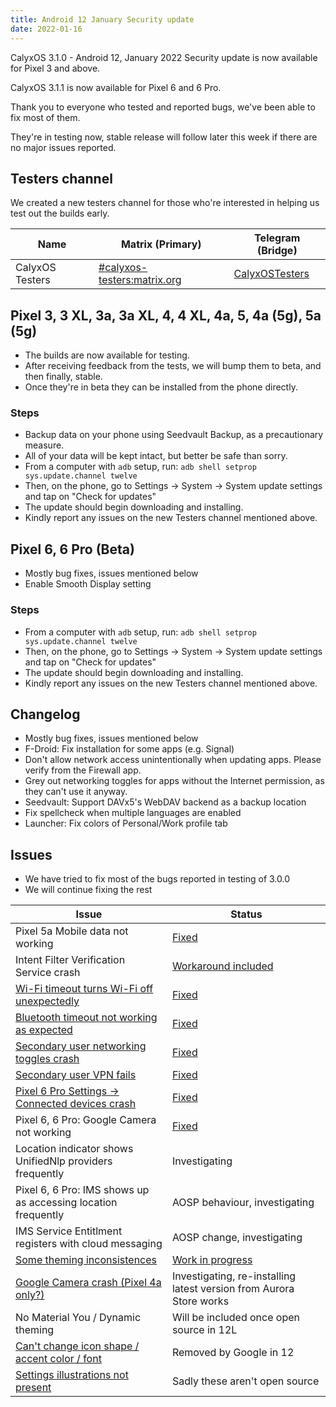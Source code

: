```yaml
---
title: Android 12 January Security update
date: 2022-01-16
---
```


CalyxOS 3.1.0 - Android 12, January 2022 Security update is now available for Pixel 3 and above.

CalyxOS 3.1.1 is now available for Pixel 6 and 6 Pro.

Thank you to everyone who tested and reported bugs, we've been able to fix most of them.

They're in testing now, stable release will follow later this week if there are no major issues reported.

## Testers channel

We created a new testers channel for those who're interested in helping us test out the builds early.

| Name | Matrix (Primary) | Telegram (Bridge) |
| ---- | ------ | -------- |
| CalyxOS Testers | [#calyxos-testers:matrix.org](https://app.element.io/#/room/#calyxos-testers:matrix.org) | [CalyxOSTesters](https://t.me/CalyxOSTesters) |

## Pixel 3, 3 XL, 3a, 3a XL, 4, 4 XL, 4a, 5, 4a (5g), 5a (5g)

* The builds are now available for testing.
* After receiving feedback from the tests, we will bump them to beta, and then finally, stable.
* Once they're in beta they can be installed from the phone directly.

### Steps
* Backup data on your phone using Seedvault Backup, as a precautionary measure.
* All of your data will be kept intact, but better be safe than sorry.
* From a computer with `adb` setup, run:
  `adb shell setprop sys.update.channel twelve`
* Then, on the phone, go to Settings -> System -> System update settings
  and tap on "Check for updates"
* The update should begin downloading and installing.
* Kindly report any issues on the new Testers channel mentioned above.

## Pixel 6, 6 Pro (Beta)

* Mostly bug fixes, issues mentioned below
* Enable Smooth Display setting

### Steps
* From a computer with `adb` setup, run:
  `adb shell setprop sys.update.channel twelve`
* Then, on the phone, go to Settings -> System -> System update settings
  and tap on "Check for updates"
* The update should begin downloading and installing.
* Kindly report any issues on the new Testers channel mentioned above.

## Changelog
* Mostly bug fixes, issues mentioned below
* F-Droid: Fix installation for some apps (e.g. Signal)
* Don't allow network access unintentionally when updating apps. Please verify from the Firewall app.
* Grey out networking toggles for apps without the Internet permission, as they can't use it anyway.
* Seedvault: Support DAVx5's WebDAV backend as a backup location
* Fix spellcheck when multiple languages are enabled
* Launcher: Fix colors of Personal/Work profile tab

## Issues

* We have tried to fix most of the bugs reported in testing of 3.0.0
* We will continue fixing the rest

| Issue | Status |
| ----- | ------ |
| Pixel 5a Mobile data not working | [Fixed](https://review.calyxos.org/c/CalyxOS/scripts/+/7906) |
| Intent Filter Verification Service crash | [Workaround included](https://review.calyxos.org/c/CalyxOS/vendor_calyx/+/7976) |
| [Wi-Fi timeout turns Wi-Fi off unexpectedly](https://gitlab.com/CalyxOS/calyxos/-/issues/825) | [Fixed](https://review.calyxos.org/q/topic:wifi-timeout) |
| [Bluetooth timeout not working as expected](https://gitlab.com/CalyxOS/calyxos/-/issues/830) | [Fixed](https://review.calyxos.org/q/topic:bluetooth-timeout) |
| [Secondary user networking toggles crash](https://gitlab.com/CalyxOS/calyxos/-/issues/823) | [Fixed](https://review.calyxos.org/c/CalyxOS/platform_packages_modules_Connectivity/+/7907) |
| [Secondary user VPN fails](https://gitlab.com/CalyxOS/calyxos/-/issues/833) | [Fixed](https://review.calyxos.org/q/topic:global-vpn) |
| [Pixel 6 Pro Settings -> Connected devices crash](https://gitlab.com/CalyxOS/calyxos/-/issues/827) | [Fixed](https://review.calyxos.org/q/topic:uwb) |
| Pixel 6, 6 Pro: Google Camera not working | [Fixed](https://review.calyxos.org/q/topic:gcam) |
| Location indicator shows UnifiedNlp providers frequently | Investigating |
| Pixel 6, 6 Pro: IMS shows up as accessing location frequently | AOSP behaviour, investigating |
| IMS Service Entitlment registers with cloud messaging | AOSP change, investigating |
| [Some theming inconsistences](https://gitlab.com/CalyxOS/calyxos/-/issues/824) | [Work in progress](https://review.calyxos.org/c/CalyxOS/vendor_calyx/+/7893) |
| [Google Camera crash (Pixel 4a only?)](https://gitlab.com/CalyxOS/calyxos/-/issues/822) | Investigating, re-installing latest version from Aurora Store works |
| No Material You / Dynamic theming | Will be included once open source in 12L |
| [Can't change icon shape / accent color / font](https://gitlab.com/CalyxOS/calyxos/-/issues/821) | Removed by Google in 12 |
| [Settings illustrations not present](https://gitlab.com/CalyxOS/calyxos/-/issues/828) | Sadly these aren't open source |
